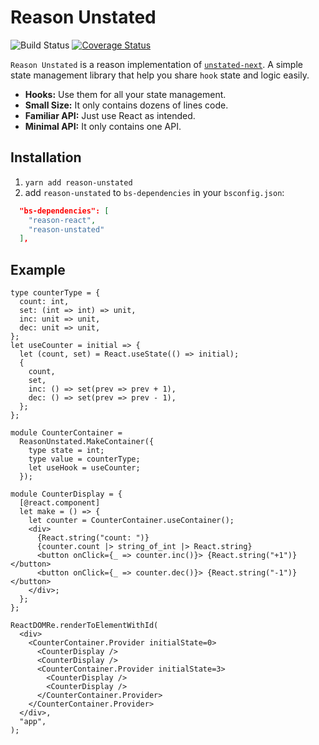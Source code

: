 # Reason Unstated 
![Build Status](https://action-badges.now.sh/beizhedenglong/reason-unstated)
[![Coverage Status](https://coveralls.io/repos/github/beizhedenglong/reason-unstated/badge.svg?branch=master)](https://coveralls.io/github/beizhedenglong/reason-unstated?branch=master)

`Reason Unstated` is a reason implementation of [`unstated-next`](https://github.com/jamiebuilds/unstated-next).
A simple state management library that help you share `hook` state and logic easily.

- **Hooks:** Use them for all your state management.
- **Small Size:** It only contains dozens of lines code. 
- **Familiar API:** Just use React as intended.
- **Minimal API:** It only contains one API.
  
## Installation
1. `yarn add reason-unstated`
2. add `reason-unstated` to `bs-dependencies` in your `bsconfig.json`:
  ```json
    "bs-dependencies": [
      "reason-react",
      "reason-unstated"
    ],
  ```
## Example

```reason
type counterType = {
  count: int,
  set: (int => int) => unit,
  inc: unit => unit,
  dec: unit => unit,
};
let useCounter = initial => {
  let (count, set) = React.useState(() => initial);
  {
    count,
    set,
    inc: () => set(prev => prev + 1),
    dec: () => set(prev => prev - 1),
  };
};

module CounterContainer =
  ReasonUnstated.MakeContainer({
    type state = int;
    type value = counterType;
    let useHook = useCounter;
  });

module CounterDisplay = {
  [@react.component]
  let make = () => {
    let counter = CounterContainer.useContainer();
    <div>
      {React.string("count: ")}
      {counter.count |> string_of_int |> React.string}
      <button onClick={_ => counter.inc()}> {React.string("+1")} </button>
      <button onClick={_ => counter.dec()}> {React.string("-1")} </button>
    </div>;
  };
};

ReactDOMRe.renderToElementWithId(
  <div>
    <CounterContainer.Provider initialState=0>
      <CounterDisplay />
      <CounterDisplay />
      <CounterContainer.Provider initialState=3>
        <CounterDisplay />
        <CounterDisplay />
      </CounterContainer.Provider>
    </CounterContainer.Provider>
  </div>,
  "app",
);
```
